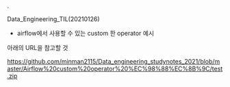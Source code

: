 .

Data_Engineering_TIL(20210126)

- airflow에서 사용할 수 있는 custom 한 operator 예시

아래의 URL을 참고할 것

https://github.com/minman2115/Data_engineering_studynotes_2021/blob/master/Airflow%20custom%20operator%20%EC%98%88%EC%8B%9C/test.zip
